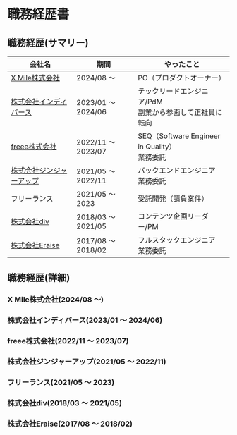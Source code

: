 # 職務経歴書

## 職務経歴(サマリー)
|  会社名  |  期間  |  やったこと  |
| ---- | ---- | ---- |  
|  [X Mile株式会社](https://www.xmile.co.jp/) |  2024/08 〜  | PO（プロダクトオーナー） |
|  [株式会社インディバース](https://media-analytics.jp/) |  2023/01 〜 2024/06  | テックリードエンジニア/PdM<br/>副業から参画して正社員に転向 |
|  [freee株式会社](https://corp.freee.co.jp/)  |  2022/11 〜 2023/07  | SEQ（Software Engineer in Quality）<br/>業務委託 |
|  [株式会社ジンジャーアップ](https://www.gingerapp.co.jp/)  |  2021/05 〜 2022/11 | バックエンドエンジニア<br/>業務委託 |
|  フリーランス |  2021/05 〜 2023 | 受託開発（請負案件） |
|  [株式会社div](https://di-v.co.jp/)  |  2018/03 〜 2021/05  | コンテンツ企画リーダー/PM |
|  [株式会社Eraise](https://www.eraise.jp/)  |  2017/08 〜 2018/02 | フルスタックエンジニア<br/>業務委託 |

## 職務経歴(詳細)
### X Mile株式会社(2024/08 〜)

### 株式会社インディバース(2023/01 〜 2024/06)

### freee株式会社(2022/11 〜 2023/07)

### 株式会社ジンジャーアップ(2021/05 〜 2022/11)

### フリーランス(2021/05 〜 2023)

### 株式会社div(2018/03 〜 2021/05)

### 株式会社Eraise(2017/08 〜 2018/02)
